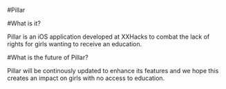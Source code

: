 #Pillar

#What is it?

Pillar is an iOS application developed at XXHacks to combat the lack of rights for girls wanting to receive an education.

#What is the future of Pillar?

Pillar will be continously updated to enhance its features and we hope this creates an impact on girls with no access to education. 

